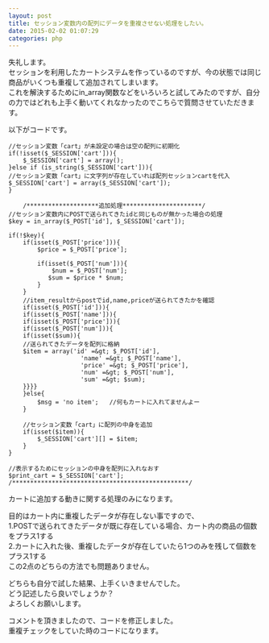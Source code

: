 ```yaml
---
layout: post
title: セッション変数内の配列にデータを重複させない処理をしたい。
date: 2015-02-02 01:07:29
categories: php
---
```

<p>失礼します。<br>
セッションを利用したカートシステムを作っているのですが、今の状態では同じ商品がいくつも重複して追加されてしまいます。<br>
これを解決するためにin_array関数などをいろいろと試してみたのですが、自分の力ではどれも上手く動いてくれなかったのでこちらで質問させていただきます。</p>

<p>以下がコードです。</p>

```
//セッション変数「cart」が未設定の場合は空の配列に初期化
if(!isset($_SESSION['cart'])){
    $_SESSION['cart'] = array();
}else if (is_string($_SESSION['cart'])){    
//セッション変数「cart」に文字列が存在していれば配列セッションcartを代入 
$_SESSION['cart'] = array($_SESSION['cart']); 
}

    /********************追加処理**********************/    
//セッション変数内にPOSTで送られてきたidと同じものが無かった場合の処理
$key = in_array($_POST['id'], $_SESSION['cart']);

if(!$key){
    if(isset($_POST['price'])){
        $price = $_POST['price'];

        if(isset($_POST['num'])){
            $num = $_POST['num'];
           $sum = $price * $num;
        }
    }
    //item_resultからpostでid,name,priceが送られてきたかを確認
    if(isset($_POST['id'])){
    if(isset($_POST['name'])){
    if(isset($_POST['price'])){
    if(isset($_POST['num'])){
    if(isset($sum)){
    //送られてきたデータを配列に格納
    $item = array('id' =&gt; $_POST['id'],
                    'name' =&gt; $_POST['name'],
                    'price' =&gt; $_POST['price'],
                    'num' =&gt; $_POST['num'],
                    'sum' =&gt; $sum);
    }}}}
    }else{
        $msg = 'no item';   //何もカートに入れてませんよー
    }

    //セッション変数「cart」に配列の中身を追加
    if(isset($item)){
        $_SESSION['cart'][] = $item;
    }
}

//表示するためにセッションの中身を配列に入れなおす
$print_cart = $_SESSION['cart'];
/*************************************************/
```

<p>カートに追加する動きに関する処理のみになります。</p>

<p>目的はカート内に重複したデータが存在しない事ですので、<br>
1.POSTで送られてきたデータが既に存在している場合、カート内の商品の個数をプラス1する<br>
2.カートに入れた後、重複したデータが存在していたら1つのみを残して個数をプラス1する<br>
この2点のどちらの方法でも問題ありません。</p>

<p>どちらも自分で試した結果、上手くいきませんでした。<br>
どう記述したら良いでしょうか？<br>
よろしくお願いします。</p>

<p>コメントを頂きましたので、コードを修正しました。<br>
重複チェックをしていた時のコードになります。</p>
